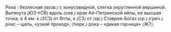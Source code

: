 ---
---

Рока
: безлесная ⦅возв.⦆ с конусовидной, слегка округленной вершиной. Вытянута ⦅ЮЗ→СВ⦆ вдоль ⦅сев.⦆ края Ай-Петринской яйлы, ее высшая точка; в 4 км. к ⦅ЗСЗ⦆ от Ялты, к ⦅СЗ⦆ от ⦅хр.⦆ Ставрея-Богаз ⦅ср.⦆ ⦅греч.⦆ рокс – щель, «узкий проход»; ⦅тюрк.⦆ рока – «дикая горчица» ⦃Ж7⦄.
